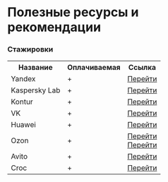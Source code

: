 <h1>Полезные ресурсы и рекомендации</h1>

<h3 id="internships">Стажировки</h3>
<table>
  <tr>
    <th>Название</th>
    <th>Оплачиваемая</th>
    <th>Ссылка</th>
  </tr>
  <tr>
    <td>Yandex</td>
    <td>+</td>
    <td><a href="https://yandex.ru/yaintern/" target="_blank" rel="nofollow">Перейти</a></td>
  </tr>
  <tr>
    <td>Kaspersky Lab</td>
    <td>+</td>
    <td><a href="http://safeboard.kaspersky.ru/" target="_blank">Перейти</a></td>
  </tr>
  <tr>
    <td>Kontur</td>
    <td>+</td>
    <td><a href="https://kontur.ru/education/programs/intern" target="_blank">Перейти</a></td>
  </tr>
  <tr>
    <td>VK</td>
    <td>+</td>
    <td><a href="https://internship.vk.company/" target="_blank">Перейти</a></td>
  </tr>
  <tr>
    <td>Huawei</td>
    <td>+</td>
    <td><a href="https://career.huawei.ru/rri/" target="_blank">Перейти</a></td>
  </tr>
  <tr>
    <td>Ozon</td>
    <td>+</td>
    <td>
      <a href="https://ozon.tech/routestart/" target="_blank">Перейти</a><br>
      <a href="https://route256.ozon.ru/" target="_blank">Перейти</a>
    </td>
  </tr>
  <tr>
    <td>Avito</td>
    <td>+</td>
    <td><a href="https://start.avito.ru/" target="_blank">Перейти</a></td>
  </tr>
  <tr>
    <td>Croc</td>
    <td>+</td>
    <td><a href="https://internship.croc.ru/" target="_blank">Перейти</a></td>
  </tr>
</table>
